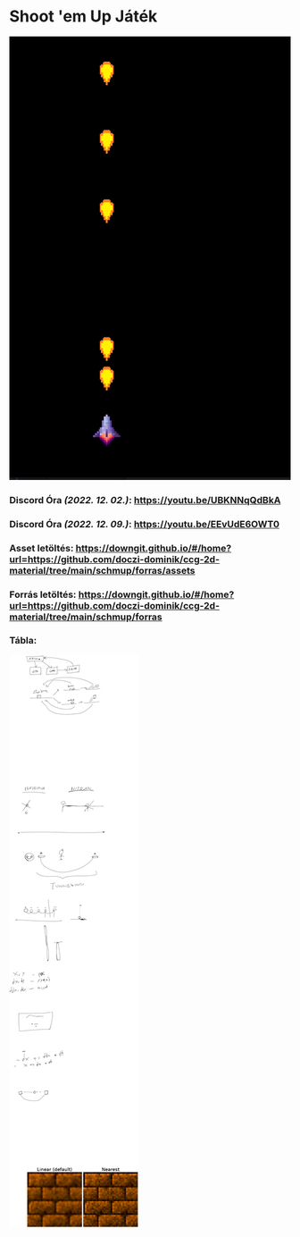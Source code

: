 # Shoot 'em Up Játék

![Screenshot](screenshot.png)


### Discord Óra *(2022. 12. 02.)*: https://youtu.be/UBKNNqQdBkA

### Discord Óra *(2022. 12. 09.)*: https://youtu.be/EEvUdE6OWT0

### Asset letöltés: https://downgit.github.io/#/home?url=https://github.com/doczi-dominik/ccg-2d-material/tree/main/schmup/forras/assets

### Forrás letöltés: https://downgit.github.io/#/home?url=https://github.com/doczi-dominik/ccg-2d-material/tree/main/schmup/forras

### Tábla:

![Tábla](tabla.png)
